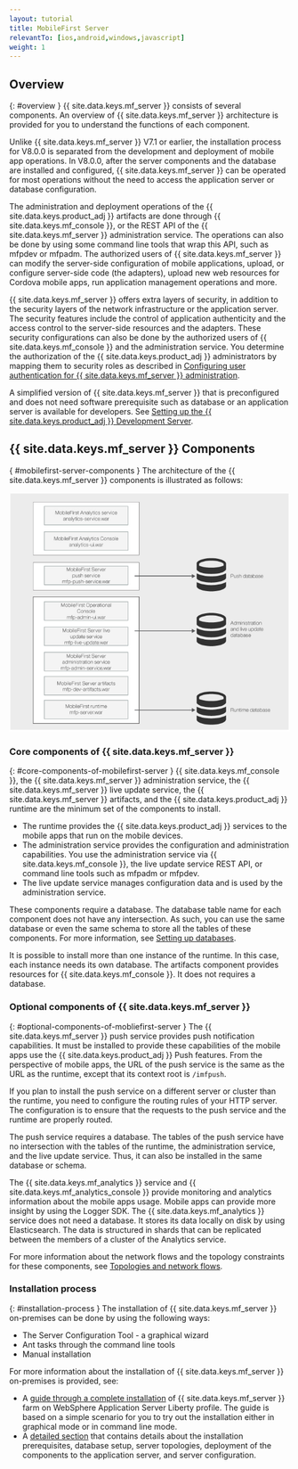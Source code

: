 ```yaml
---
layout: tutorial
title: MobileFirst Server
relevantTo: [ios,android,windows,javascript]
weight: 1
---
```

<!-- NLS_CHARSET=UTF-8 -->
## Overview
{: #overview }
{{ site.data.keys.mf_server }} consists of several components. An overview of {{ site.data.keys.mf_server }} architecture is provided for you to understand the functions of each component.

Unlike {{ site.data.keys.mf_server }} V7.1 or earlier, the installation process for V8.0.0 is separated from the development and deployment of mobile app operations. In V8.0.0, after the server components and the database are installed and configured, {{ site.data.keys.mf_server }} can be operated for most operations without the need to access the application server or database configuration.

The administration and deployment operations of the {{ site.data.keys.product_adj }} artifacts are done through {{ site.data.keys.mf_console }}, or the REST API of the {{ site.data.keys.mf_server }} administration service. The operations can also be done by using some command line tools that wrap this API, such as mfpdev or mfpadm. The authorized users of {{ site.data.keys.mf_server }} can modify the server-side configuration of mobile applications, upload, or configure server-side code (the adapters), upload new web resources for Cordova mobile apps, run application management operations and more.

{{ site.data.keys.mf_server }} offers extra layers of security, in addition to the security layers of the network infrastructure or the application server. The security features include the control of application authenticity and the access control to the server-side resources and the adapters. These security configurations can also be done by the authorized users of {{ site.data.keys.mf_console }} and the administration service. You determine the authorization of the {{ site.data.keys.product_adj }} administrators by mapping them to security roles as described in [Configuring user authentication for {{ site.data.keys.mf_server }} administration](../../../installation-configuration/production/server-configuration).

A simplified version of {{ site.data.keys.mf_server }} that is preconfigured and does not need software prerequisite such as database or an application server is available for developers. See [Setting up the {{ site.data.keys.product_adj }} Development Server](../../../installation-configuration/development).

## {{ site.data.keys.mf_server }} Components
{ #mobilefirst-server-components }
The architecture of the {{ site.data.keys.mf_server }} components is illustrated as follows:

![Components that make up the {{ site.data.keys.mf_server }}](server_components.jpg)

### Core components of {{ site.data.keys.mf_server }}
{: #core-components-of-mobilefirst-server }
{{ site.data.keys.mf_console }}, the {{ site.data.keys.mf_server }} administration service, the {{ site.data.keys.mf_server }} live update service, the {{ site.data.keys.mf_server }} artifacts, and the {{ site.data.keys.product_adj }} runtime are the minimum set of the components to install. 

* The runtime provides the {{ site.data.keys.product_adj }} services to the mobile apps that run on the mobile devices.
* The administration service provides the configuration and administration capabilities. You use the administration service via {{ site.data.keys.mf_console }}, the live update service REST API, or command line tools such as mfpadm or mfpdev. 
* The live update service manages configuration data and is used by the administration service.

These components require a database. The database table name for each component does not have any intersection. As such, you can use the same database or even the same schema to store all the tables of these components. For more information, see [Setting up databases](../../../installation-configuration/production/server-configuration).

It is possible to install more than one instance of the runtime. In this case, each instance needs its own database. The artifacts component provides resources for {{ site.data.keys.mf_console }}. It does not requires a database.

### Optional components of {{ site.data.keys.mf_server }}
{: #optional-components-of-mobliefirst-server }
The {{ site.data.keys.mf_server }} push service provides push notification capabilities. It must be installed to provide these capabilities of the mobile apps use the {{ site.data.keys.product_adj }} Push features. From the perspective of mobile apps, the URL of the push service is the same as the URL as the runtime, except that its context root is `/imfpush`.

If you plan to install the push service on a different server or cluster than the runtime, you need to configure the routing rules of your HTTP server. The configuration is to ensure that the requests to the push service and the runtime are properly routed. 

The push service requires a database. The tables of the push service have no intersection with the tables of the runtime, the administration service, and the live update service. Thus, it can also be installed in the same database or schema.

The {{ site.data.keys.mf_analytics }} service and {{ site.data.keys.mf_analytics_console }} provide monitoring and analytics information about the mobile apps usage. Mobile apps can provide more insight by using the Logger SDK. The {{ site.data.keys.mf_analytics }} service does not need a database. It stores its data locally on disk by using Elasticsearch. The data is structured in shards that can be replicated between the members of a cluster of the Analytics service.

For more information about the network flows and the topology constraints for these components, see [Topologies and network flows](../../../installation-configuration/production/server-configuration).

### Installation process
{: #installation-process }
The installation of {{ site.data.keys.mf_server }} on-premises can be done by using the following ways:

* The Server Configuration Tool - a graphical wizard
* Ant tasks through the command line tools
* Manual installation

For more information about the installation of {{ site.data.keys.mf_server }} on-premises is provided, see:

* A [guide through a complete installation](../../../installation-configuration/production/) of {{ site.data.keys.mf_server }} farm on WebSphere  Application Server Liberty profile. The guide is based on a simple scenario for you to try out the installation either in graphical mode or in command line mode.
* A [detailed section](../../../installation-configuration/production/) that contains details about the installation prerequisites, database setup, server topologies, deployment of the components to the application server, and server configuration.

